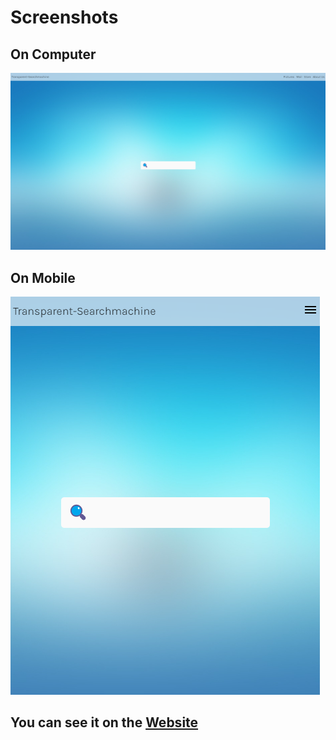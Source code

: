 # Screenshots

## On Computer
<img src="images/Screenshot 2024-02-05 133357.png">

## On Mobile
<img src="images/Screenshot 2024-02-05 133447.png">

## You can see it on the <a href="https://n-km.github.io/transparent-searchmachine/">Website</a>